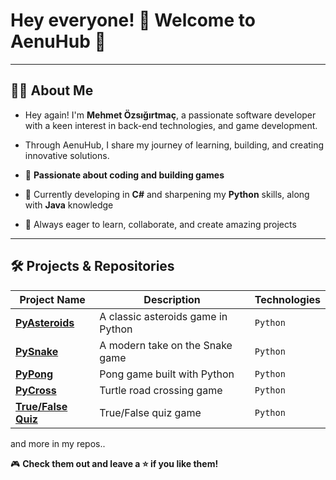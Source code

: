 # Hey everyone! 👋 Welcome to **AenuHub** 🚀  

---

## 👩‍💻 About Me
- Hey again! I'm **Mehmet Özsığırtmaç**, a passionate software developer with a keen interest in back-end technologies, and game development.
- Through AenuHub, I share my journey of learning, building, and creating innovative solutions.

- 🌟 **Passionate about coding and building games**  
- 🌱 Currently developing in **C#** and sharpening my **Python** skills, along with **Java** knowledge 
- 🎯 Always eager to learn, collaborate, and create amazing projects  

---

## 🛠️ Projects & Repositories  

| Project Name | Description | Technologies |  
|--------------|-------------|--------------|  
| [**PyAsteroids**](https://github.com/AenuHub/PyAsteroids) | A classic asteroids game in Python | `Python` |  
| [**PySnake**](https://github.com/AenuHub/PySnake) | A modern take on the Snake game | `Python` |  
| [**PyPong**](https://github.com/AenuHub/PyPong) | Pong game built with Python | `Python` | 
| [**PyCross**](https://github.com/AenuHub/PyCross) | Turtle road crossing game | `Python` |
| [**True/False Quiz**](https://github.com/AenuHub/true-false-quiz) | True/False quiz game | `Python` |

and more in my repos..

🎮 **Check them out and leave a ⭐ if you like them!**


